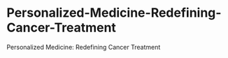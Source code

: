 # Personalized-Medicine-Redefining-Cancer-Treatment
Personalized Medicine: Redefining Cancer Treatment
